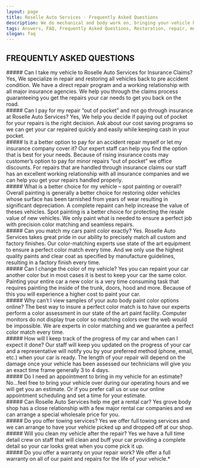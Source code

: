 ```yaml
---
layout: page
title: Roselle Auto Services - Frequently Asked Questions
description: We do mechanical and body work on, bringing your vehicle back to pre-accidental condition. Got questions, we got answers see our site for details.
tags: Answers, FAQ, Frequently Asked Questions, Restoration, repair, mechanical work, auto body painting, insurance negotiations, factory finish, color matching, estimates
slogan: faq
---
```


## FREQUENTLY ASKED QUESTIONS

<section>
##### Can I take my vehicle to Roselle Auto Services for Insurance Claims?
Yes, We specialize in repair and restoring all vehicles back to pre accident condition. We have a direct repair program and a working relationship with all major insurance agencies. We help you through the claims process guaranteeing you get the repairs your car needs to get you back on the road.
</section>
<section>
##### Can I pay for my repair “out of pocket” and not go through insurance at Roselle Auto Services?
Yes, We help you decide if paying out of pocket for your repairs is the right decision. Ask about our cost saving programs so we can get your car repaired quickly and easily while keeping cash in your pocket.
</section>
<section>
##### Is it a better option to pay for an accident repair myself or let my insurance company cover it?
Our expert staff can help you find the option that is best for your needs. Because of rising insurance costs may customer’s option to pay for minor repairs “out of pocket” we office discounts. For repairs that are handled through insurance claims our staff has an excellent working relationship with all insurance companies and we can help you get your repairs handled properly.
</section>
<section>
##### What is a better choice for my vehicle – spot painting or overall?
Overall painting is generally a better choice for restoring older vehicles whose surface has been tarnished from years of wear resulting in significant depreciation. A complete repaint can help increase the value of theses vehicles. Spot painting is a better choice for protecting the resale value of new vehicles. We only paint what is needed to ensure a perfect job with precision color matching and seamless repairs.
</section>
<section>
##### Can you match my cars paint color exactly?
Yes. Roselle Auto Services takes great pride in our ability to precisely match all custom and factory finishes. Our color-matching experts use state of the art equipment to ensure a perfect color match every time. And we only use the highest quality paints and clear coat as specified by manufacture guidelines, resulting in a factory finish every time.
</section>
<section>
##### Can I change the color of my vehicle?
Yes you can repaint your car another color but in most cases it is best to keep your car the same color. Painting your entire car a new color is a very time consuming task that requires painting the inside of the trunk, doors, hood and more. Because of this you will experience a higher cost to paint your car.
</section>
<section>
##### Why can’t I view samples of your auto body paint color options online?
The best way to insure a perfect color match is to have our experts perform a color assessment in our state of the art paint facility. Computer monitors do not display true color so matching colors over the web would be impossible. We are experts in color matching and we guarantee a perfect color match every time.
</section>
<section>
##### How will I keep track of the progress of my car and when can I expect it done?
Our staff will keep you updated on the progress of your car and a representative will notify you by your preferred method (phone, email, etc.) when your car is ready. The length of your repair will depend on the damage once your vehicle has been assessed our technicians will give you an exact time frame generally 3 to 4 days.
</section>
<section>
##### Do I need an appointment to bring in my vehicle for an estimate?
No…feel free to bring your vehicle over during our operating hours and we will get you an estimate. Or if you prefer call us or use our online appointment scheduling and set a time for your estimate.
</section>
<section>
##### Can Roselle Auto Services help me get a rental car?
Yes grove body shop has a close relationship with a few major rental car companies and we can arrange a special wholesale price for you.
</section>
<section>
##### Do you offer towing services?
Yes we offer full towing services and we can arrange to have your vehicle picked up and dropped off at our shop.
</section>
<section>
##### Will you clean my vehicle after the repair?
Yes we have a full time detail crew on staff that will clean and buff your car providing a complete detail so your car looks great when you come pick it up.
</section>
<section>
##### Do you offer a warranty on your repair work?
We offer a full warranty on all of our paint and repairs for the life of your vehicle.*
</section>



